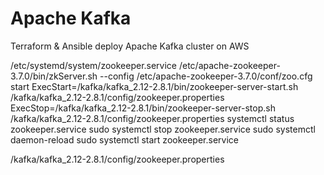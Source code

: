 # Apache Kafka

Terraform & Ansible deploy Apache Kafka cluster on AWS

/etc/systemd/system/zookeeper.service
/etc/apache-zookeeper-3.7.0/bin/zkServer.sh --config /etc/apache-zookeeper-3.7.0/conf/zoo.cfg start
ExecStart=/kafka/kafka_2.12-2.8.1/bin/zookeeper-server-start.sh /kafka/kafka_2.12-2.8.1/config/zookeeper.properties
ExecStop=/kafka/kafka_2.12-2.8.1/bin/zookeeper-server-stop.sh /kafka/kafka_2.12-2.8.1/config/zookeeper.properties
systemctl status zookeeper.service
sudo systemctl stop zookeeper.service
sudo systemctl daemon-reload
sudo systemctl start zookeeper.service

/kafka/kafka_2.12-2.8.1/config/zookeeper.properties